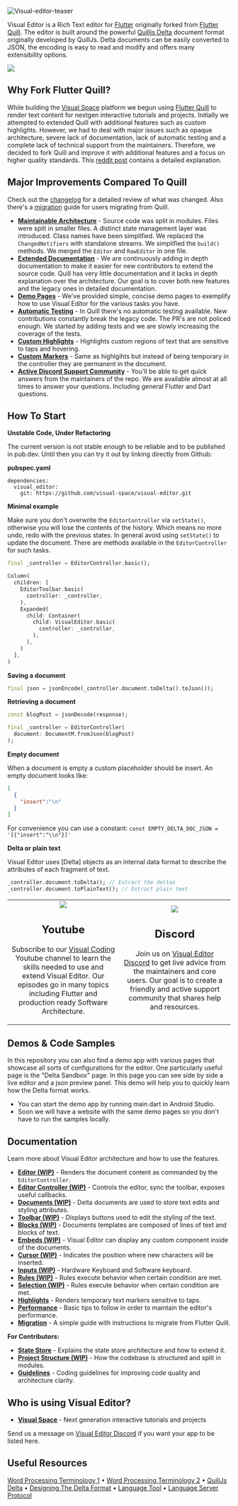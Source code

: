 ![Visual-editor-teaser](https://github.com/visual-space/visual-editor/blob/develop/example/assets/github/visual-editor-teaser.jpg)

Visual Editor is a Rich Text editor for [Flutter] originally forked from [Flutter Quill]. The editor is built around the powerful [Quilljs Delta] document format originally developed by QuillJs. Delta documents can be easily converted to JSON, the encoding is easy to read and modify and offers many extensibility options.

<img src="https://github.com/visual-space/visual-editor/blob/develop/example/assets/github/visual-editor-demo.gif"/>

## Why Fork Flutter Quill?
While building the [Visual Space] platform we begun using [Flutter Quill] to render text content for nextgen interactive tutorials and projects. Initially we attempted to extended Quill with additional features such as custom highlights. However, we had to deal with major issues such as opaque architecture, severe lack of documentation, lack of automatic testing and a complete lack of technical support from the maintainers. Therefore, we decided to fork Quill and improve it with additional features and a focus on higher quality standards. This [reddit post](https://www.reddit.com/r/FlutterDev/comments/uq340b/ive_decided_to_fork_flutter_quill_rich_text/) contains a detailed explanation. 

## Major Improvements Compared To Quill
Check out the [changelog](https://github.com/visual-space/visual-editor/blob/develop/CHANGELOG.md) for a detailed review of what was changed. Also there's a [migration](https://github.com/visual-space/visual-editor/blob/develop/MIGRATING.md) guide for users migrating from Quill.

- **[Maintainable Architecture](https://github.com/visual-space/visual-editor/issues/1)** - Source code was split in modules. Files were split in smaller files. A distinct state management layer was introduced. Class names have been simplified. We replaced the `ChangedNotifiers` with standalone streams. We simplified the `build()` methods. We merged the `Editor` and `RawEditor` in one file.
- **[Extended Documentation](https://github.com/visual-space/visual-editor/issues/2)** - We are continuously adding in depth documentation to make it easier for new contributors to extend the source code. Quill has very little documentation and it lacks in depth explanation over the architecture. Our goal is to cover both new features and the legacy ones in detailed documentation.
- **[Demo Pages](https://github.com/visual-space/visual-editor/issues/63)** - We've provided simple, concise demo pages to exemplify how to use Visual Editor for the various tasks you have.
- **[Automatic Testing](https://github.com/visual-space/visual-editor/issues/3)** - In Quill there's no automatic testing available. New contributions constantly break the legacy code. The PR's are not policed enough. We started by adding tests and we are slowly increasing the coverage of the tests.
- **[Custom Highlights](https://github.com/visual-space/visual-editor/issues/4)** - Highlights custom regions of text that are sensitive to taps and hovering.
- **[Custom Markers](https://github.com/visual-space/visual-editor/issues/69)** - Same as highlgihts but instead of being temporary in the controller they are permanent in the document.
- **[Active Discord Support Community](https://discord.gg/XpGygmXde4)** - You'll be able to get quick answers from the maintainers of the repo. We are available almost at all times to answer your questions. Including general Flutter and Dart questions.

## How To Start

**Unstable Code, Under Refactoring**

The current version is not stable enough to be reliable and to be published in pub.dev. Until then you can try it out by linking directly from Github:

**pubspec.yaml**

```
dependencies:
  visual_editor:
    git: https://github.com/visual-space/visual-editor.git
```

**Minimal example**

Make sure you don't overwrite the `EditorController` via `setState()`, otherwise you will lose the contents of the history. Which means no more undo, redo with the previous states. In general avoid using `setState()` to update the document. There are methods available in the `EditorController` for such tasks.

```dart
final _controller = EditorController.basic();
```

```dart
Column(
  children: [
    EditorToolbar.basic(
      controller: _controller,
    ),
    Expanded(
      child: Container(
        child: VisualEditor.basic(
          controller: _controller,
        ),
      ),
    )
  ],
)
```

**Saving a document**
```dart
final json = jsonEncode(_controller.document.toDelta().toJson());
```

**Retrieving a document**
```dart
const blogPost = jsonDecode(response);

final _controller = EditorController(
  document: DocumentM.fromJson(blogPost)
);
```

**Empty document**

When a document is empty a custom placeholder should be insert. An empty document looks like:
```json
[
  {
    "insert":"\n"
  }
] 
```
 
For convenience you can use a constant: `const EMPTY_DELTA_DOC_JSON = '[{"insert":"\\n"}]'`

**Delta or plain text**

Visual Editor uses [Delta] objects as an internal data format to describe the attributes of each fragment of text.

```dart
_controller.document.toDelta(); // Extract the deltas
_controller.document.toPlainText(); // Extract plain text
```

<table cellspacing="0" cellpadding="0" border="0" style="border: 0px; border-collapse:collapse; marin: 60px 0 60px 0">
    <tr style="border: 0px;">
        <td width="50%" style="text-align: center; border: 0px;">
            <a href="https://www.youtube.com/channel/UC2-5lfNbbErIds0Iuai8yfA" target="_blank" rel="Subscribe to Youtube">
                <img src="https://github.com/visual-space/visual-editor/blob/develop/example/assets/github/youtube.jpg"/>
            </a>
            <h2>Youtube</h2>
            <p>Subscribe to our <a href="https://www.youtube.com/channel/UC2-5lfNbbErIds0Iuai8yfA" target="_blank" rel="Subscribe to Youtube">Visual Coding</a> Youtube channel to learn the skills needed to use and extend Visual Editor. Our episodes go in many topics including Flutter and production ready Software Architecture.</p>
        </td>
        <td width="50%" style="text-align: center; border: 0px;">
            <a href="https://discord.gg/XpGygmXde4" target="_blank" rel="Join on Discord">
                <img src="https://github.com/visual-space/visual-editor/blob/develop/example/assets/github/discord.jpg"/>
            </a>
            <h2>Discord</h2>
            <p>Join us on <a href="https://discord.gg/XpGygmXde4" target="_blank" rel="Join on Discord">Visual Editor Discord</a> to get live advice from the maintainers and core users. Our goal is to create a friendly and active support community that shares help and resources.</p>
        </td>
    </tr>
</table>

## Demos & Code Samples
In this repository you can also find a demo app with various pages that showcase all sorts of configurations for the editor. One particularly useful page is the "Delta Sandbox" page. In this page you can see side by side a live editor and a json preview panel. This demo will help you to quickly learn how the Delta format works. 

- You can start the demo app by running main.dart in Android Studio.
- Soon we will have a website with the same demo pages so you don't have to run the samples locally.

## Documentation
Learn more about Visual Editor architecture and how to use the features.

- **[Editor (WIP)](https://github.com/visual-space/visual-editor/blob/develop/lib/editor/editor.md)** - Renders the document content as commanded by the `EditorController`.
- **[Editor Controller (WIP)](https://github.com/visual-space/visual-editor/blob/develop/lib/controller/editor-controller.md)** - Controls the editor, sync the toolbar, exposes useful callbacks.
- **[Documents (WIP)](https://github.com/visual-space/visual-editor/blob/develop/lib/documents/documents.md)** - Delta documents are used to store text edits and styling attributes.
- **[Toolbar (WIP)](https://github.com/visual-space/visual-editor/blob/develop/lib/toolbar/toolbar.md)** - Displays buttons used to edit the styling of the text.
- **[Blocks (WIP)](https://github.com/visual-space/visual-editor/blob/develop/lib/blocks/blocks.md)** - Documents templates are composed of lines of text and blocks of text.
- **[Embeds (WIP)](https://github.com/visual-space/visual-editor/blob/develop/lib/embeds/embeds.md)** - Visual Editor can display any custom component inside of the documents.
- **[Cursor (WIP)](https://github.com/visual-space/visual-editor/blob/develop/lib/cursor/cursor.md)** - Indicates the position where new characters will be inserted.
- **[Inputs (WIP)](https://github.com/visual-space/visual-editor/blob/develop/lib/inputs/inputs.md)** - Hardware Keyboard and Software keyboard.
- **[Rules (WIP)](https://github.com/visual-space/visual-editor/blob/develop/lib/rules/rules.md)** - Rules execute behavior when certain condition are met.
- **[Selection (WIP)](https://github.com/visual-space/visual-editor/blob/develop/lib/selection/selection.md)** - Rules execute behavior when certain condition are met.
- **[Highlights](https://github.com/visual-space/visual-editor/blob/develop/lib/highlights/highlights.md)** - Renders temporary text markers sensitive to taps.
- **[Performance](https://github.com/visual-space/visual-editor/blob/develop/PERFORMANCE.md)** - Basic tips to follow in order to maintain the editor's performance.
- **[Migration](https://github.com/visual-space/visual-editor/blob/develop/MIGRATING.md)** - A simple guide with instructions to migrate from Flutter Quill.
  
**For Contributors:**

- **[State Store](https://github.com/visual-space/visual-editor/blob/develop/lib/shared/state-store.md)** - Explains the state store architecture and how to extend it.
- **[Project Structure (WIP)](https://github.com/visual-space/visual-editor/blob/develop/lib/shared/project-structure.md)** - How the codebase is structured and split in modules.
- **[Guidelines](https://github.com/visual-space/visual-editor/blob/develop/GUIDELINES.md)** - Coding guidelines for improving code quality and architecture clarity.

## Who is using Visual Editor?

- **[Visual Space]** - Next generation interactive tutorials and projects

Send us a message on [Visual Editor Discord] if you want your app to be listed here.

## Useful Resources
[Word Processing Terminology 1](http://w.sunybroome.edu/basic-computer-skills/functions/word_processing/2wp_terminology.html) • 
[Word Processing Terminology 2](https://www.computerhope.com/jargon/word-processor.htm) •
[QuillJs Delta](https://github.com/quilljs/delta) •
[Designing The Delta Format](https://quilljs.com/guides/designing-the-delta-format) •
[Language Tool](https://languagetool.org) •
[Language Server Protocol](https://microsoft.github.io/language-server-protocol)

[Quill]: https://quilljs.com/docs/formats
[Quilljs Delta]: https://github.com/quilljs/delta
[Flutter]: https://github.com/flutter/flutter
[Flutter Quill]: https://github.com/singerdmx/flutter-quill
[Visual Coding]: https://www.youtube.com/channel/UC2-5lfNbbErIds0Iuai8yfA
[Visual Editor Discord]: https://discord.gg/XpGygmXde4
[Visual Space]: https://visualspace.app